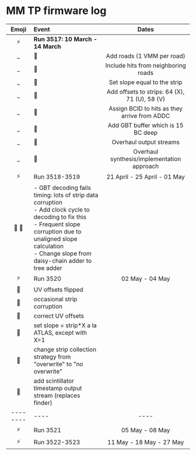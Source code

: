 MM TP firmware log
==================

Emoji          | Event         | Dates
:-------------:| :------------ |:-------:
:zap:    | **Run 3517: 10 March - 14 March**
_ | :wrench: | Add roads (1 VMM per road)
_ | :wrench: | Include hits from neighboring roads
_ | :wrench: | Set slope equal to the strip
_ | :wrench: | Add offsets to strips: 64 (X), 71 (U), 58 (V)
_ | :wrench: | Assign BCID to hits as they arrive from ADDC
_ | :wrench: | Add GBT buffer which is 15 BC deep
_ | :wrench: | Overhaul output streams
_ | :wrench: | Overhaul synthesis/implementation approach
| :zap:   | Run 3518-3519 | 21 April - 25 April - 01 May
:ant: :wrench: | - GBT decoding fails timing: lots of strip data corruption <br>- Add clock cycle to decoding to fix this <br>- Frequent slope corruption due to unaligned slope calculation <br>- Change slope from daisy-chain adder to tree adder | 
:zap:    | Run 3520      | 02 May - 04 May
:ant:    | UV offsets flipped | 
:ant:    | occasional strip corruption |
:wrench: | correct UV offsets |
:wrench: | set slope = strip*X a la ATLAS, except with X=1 |
:wrench: | change strip collection strategy from "overwrite" to "no overwrite" |
:wrench: | add scintillator timestamp output stream (replaces finder) | 
-------- | ---- | ----
:zap: | Run 3521      | 05 May - 08 May
:zap: | Run 3522-3523 | 11 May - 18 May - 27 May

